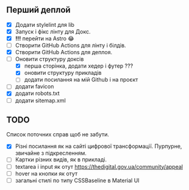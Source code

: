 ## Перший деплой

- [x] Додати stylelint для lib
- [x] Запуск і фікс лінту для Докс.
- [x] **!!!** перейти на Astro 😂
- [ ] Створити GitHub Actions для лінту і білдів.
- [x] Створити GitHub Actions для деплоя.
- [ ] Оновити структуру доксів
  - [x] перша сторінка, додати хедер і футер ???
  - [x] оновити структуру прикладів
  - [ ] додати посилання на мій Github і на проєкт
- [ ] додати favicon
- [x] додати robots.txt
- [ ] додати sitemap.xml

## TODO

Список поточних справ щоб не забути.

- [x] Різні посилання як на сайті цифрової трансформації. Пурпурне, звичайне з підкресленням.
- [ ] Картки різних видів, як в прикладі.
- [ ] textarea і input як отут https://thedigital.gov.ua/community/appeal
- [ ] hover на кнопки як отут
- [ ] загальні стилі по типу CSSBaseline в Material UI

